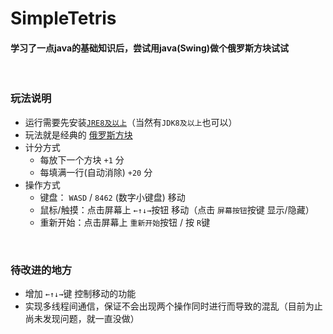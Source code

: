 # SimpleTetris

#### 学习了一点java的基础知识后，尝试用java(Swing)做个俄罗斯方块试试

<br>

### 玩法说明
  * 运行需要先安装[`JRE8及以上`](https://www.java.com/)（当然有`JDK8及以上`也可以）
  * 玩法就是经典的 [俄罗斯方块](https://wiki.hk.wjbk.site/wiki/%E4%BF%84%E7%BD%97%E6%96%AF%E6%96%B9%E5%9D%97)
  * 计分方式
    * 每放下一个方块 `+1` 分
    * 每填满一行(自动消除) `+20` 分
  * 操作方式
    * 键盘： `WASD` / `8462` (数字小键盘) 移动
    * 鼠标/触摸：点击屏幕上 `←↑↓→`按钮 移动（点击 `屏幕按钮`按键 显示/隐藏）
    * 重新开始：点击屏幕上 `重新开始`按钮 / 按 `R`键

<br>

### 待改进的地方
  * 增加 `←↑↓→`键 控制移动的功能
  * 实现多线程间通信，保证不会出现两个操作同时进行而导致的混乱（目前为止尚未发现问题，就一直没做）
